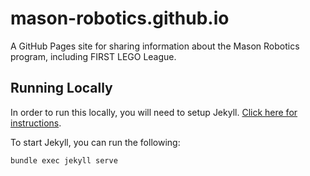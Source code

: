 # mason-robotics.github.io

A GitHub Pages site for sharing information about the Mason Robotics program, including FIRST LEGO League.

## Running Locally

In order to run this locally, you will need to setup Jekyll. [Click here for instructions](https://jekyllrb.com/docs/installation/).

To start Jekyll, you can run the following:

```bash
bundle exec jekyll serve
```